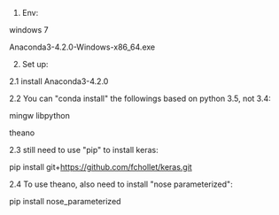 1. Env:  

windows 7  

Anaconda3-4.2.0-Windows-x86_64.exe  

2. Set up:  

2.1 install Anaconda3-4.2.0  

2.2 You can "conda install" the followings based on python 3.5, not 3.4:  

mingw libpython  

theano  

2.3 still need to use "pip" to install keras:  

pip install git+https://github.com/fchollet/keras.git  

2.4 To use theano, also need to install "nose parameterized":  

pip install nose_parameterized  



   



    

   
